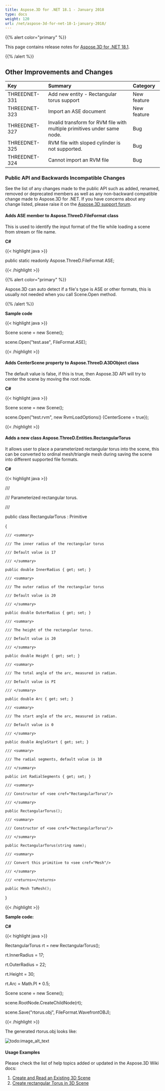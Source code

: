 ```yaml
---
title: Aspose.3D for .NET 18.1 - January 2018
type: docs
weight: 120
url: /net/aspose-3d-for-net-18-1-january-2018/
---
```


{{% alert color="primary" %}} 

This page contains release notes for [Aspose.3D for .NET 18.1](https://www.nuget.org/packages/Aspose.3D/18.1.0).

{{% /alert %}} 
## **Other Improvements and Changes**

|**Key**|**Summary**|**Category**|
| :- | :- | :- |
|THREEDNET-331|Add new entity - Rectangular torus support|New feature|
|THREEDNET-323|Import an ASE document|New feature|
|THREEDNET-327|Invalid transform for RVM file with multiple primitives under same node.|Bug|
|THREEDNET-325|RVM file with sloped cylinder is not supported.|Bug|
|THREEDNET-324|Cannot import an RVM file|Bug|
### **Public API and Backwards Incompatible Changes**
See the list of any changes made to the public API such as added, renamed, removed or deprecated members as well as any non-backward compatible change made to Aspose.3D for .NET. If you have concerns about any change listed, please raise it on the [Aspose.3D support forum](http://www.aspose.com/community/forums/aspose.3d-product-family/535/showforum.aspx).
#### **Adds ASE member to Aspose.ThreeD.FileFormat class**
This is used to identify the input format of the file while loading a scene from stream or file name.

**C#**

{{< highlight java >}}

 public static readonly Aspose.ThreeD.FileFormat ASE;

{{< /highlight >}}

{{% alert color="primary" %}} 

Aspose.3D can auto detect if a file's type is ASE or other formats, this is usually not needed when you call Scene.Open method.

{{% /alert %}} 

**Sample code**

{{< highlight java >}}

 Scene scene = new Scene();

scene.Open("test.ase", FileFormat.ASE);

{{< /highlight >}}
#### **Adds CenterScene property to Aspose.ThreeD.A3DObject class**
The default value is false, if this is true, then Aspose.3D API will try to center the scene by moving the root node.

**C#**

{{< highlight java >}}

 Scene scene = new Scene();

scene.Open("test.rvm", new RvmLoadOptions() {CenterScene = true});

{{< /highlight >}}
#### **Adds a new class Aspose.ThreeD.Entities.RectangularTorus**
It allows user to place a parameterized rectangular torus into the scene, this can be converted to ordinal mesh/triangle mesh during saving the scene into different supported file formats.

**C#**

{{< highlight java >}}

 /// <summary>

/// Parameterized rectangular torus.

/// </summary>

public class RectangularTorus : Primitive

{

    /// <summary>

    /// The inner radius of the rectangular torus

    /// Default value is 17

    /// </summary>

    public double InnerRadius { get; set; }

    /// <summary>

    /// The outer radius of the rectangular torus

    /// Default value is 20

    /// </summary>

    public double OuterRadius { get; set; }

    /// <summary>

    /// The height of the rectangular torus.

    /// Default value is 20

    /// </summary>

    public double Height { get; set; }

    /// <summary>

    /// The total angle of the arc, measured in radian.

    /// Default value is PI

    /// </summary>

    public double Arc { get; set; }

    /// <summary>

    /// The start angle of the arc, measured in radian.

    /// Default value is 0

    /// </summary>

    public double AngleStart { get; set; }

    /// <summary>

    /// The radial segments, default value is 10

    /// </summary>

    public int RadialSegments { get; set; }

    /// <summary>

    /// Constructor of <see cref="RectangularTorus"/>

    /// </summary>

    public RectangularTorus();

    /// <summary>

    /// Constructor of <see cref="RectangularTorus"/>

    /// </summary>

    public RectangularTorus(string name);

    /// <summary>

    /// Convert this primitive to <see cref="Mesh"/>

    /// </summary>

    /// <returns></returns>

    public Mesh ToMesh();

}

{{< /highlight >}}

**Sample code:**

**C#**

{{< highlight java >}}

 RectangularTorus rt = new RectangularTorus();

rt.InnerRadius = 17;

rt.OuterRadius = 22;

rt.Height = 30;

rt.Arc = Math.PI * 0.5;

Scene scene = new Scene();

scene.RootNode.CreateChildNode(rt);

scene.Save("rtorus.obj", FileFormat.WavefrontOBJ);

{{< /highlight >}}

The generated rtorus.obj looks like:

![todo:image_alt_text](aspose-3d-for-net-18-1-january-2018_1.png)
#### **Usage Examples**
Please check the list of help topics added or updated in the Aspose.3D Wiki docs:

1. [Create and Read an Existing 3D Scene](/3d/net/create-and-read-an-existing-3d-scene-html/)
1. [Create rectangular Torus in 3D Scene](/3d/net/create-rectangular-torus-in-3d-scene-html/)
